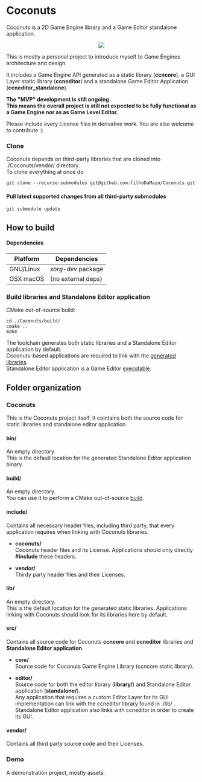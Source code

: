 # Coconuts

Coconuts is a 2D Game Engine library and a Game Editor standalone application.

<p align="center">
  <img src="https://user-images.githubusercontent.com/44137701/115147789-a8864180-a054-11eb-8d61-84248982e6b0.png"/>
</p>

This is mostly a personal project to introduce myself to Game Engines architecture and design.

It includes a Game Engine API generated as a static library (**ccncore**), a GUI Layer static library (**ccneditor**) and a standalone Game Editor Application (**ccneditor_standalone**).

**The "MVP" development is still ongoing**.\
**This means the overall project is still not expected to be fully functional as a Game Engine nor as as Game Level Editor.**


Please include every License files in derivative work. You are also welcome to contribute :)



### Clone
Coconuts depends on third-party libraries that are cloned into ./Coconuts/vendor/ directory.\
To clone everything at once do

```
git clone --recurse-submodules git@github.com:filhoDaMain/Coconuts.git
```

#### Pull latest supported changes from all third-party submodules

```
git submodule update
```

## How to build

#### Dependencies

| Platform      | Dependencies |
| ------------- | ---------- |
| GNU/Linux      | *xorg-dev* package       |
| OSX macOS   | (no external deps)        |


### Build libraries and Standalone Editor application

CMake out-of-source build:
```
cd ./Coconuts/build/
cmake ..
make
```

The toolchain generates both static libraries and a Standalone Editor application by default.\
Coconuts-based applications are required to link with the [generated libraries](#lib).\
Standalone Editor application is a Game Editor [executable](#bin).

## Folder organization
### Coconuts
This is the Coconuts project itself. It cointains both the source code for static libraries and standalone editor application.

#### bin/
An empty directory.\
This is the default location for the generated Standalone Editor application binary.

#### build/
An empty directory.\
You can use it to perform a CMake out-of-source [build](#coconuts-libraries-and-standalone-editor-application).

#### include/
Contains all necessary header files, including third party, that every application requires when linking with Coconuts libraries.

- **coconuts/**\
Coconuts header files and its License. Applications should only directly **#include** these headers.

- **vendor/**\
Thirdy party header files and their Licenses.

#### lib/
An empty directory.\
This is the default location for the generated static libraries. Applications linking with Coconuts should look for its libraries here by default.

#### src/
Contains all source code for Coconuts **ccncore** and **ccneditor** libraries and **Standalone Editor application**.

- **core/**\
Source code for Coconuts Game Engine Library (ccncore static library).

- **editor/**\
Source code for both the editor library (**library/**) and Standalone Editor application (**standalone/**).\
Any application that requires a custom Editor Layer for its GUI implementation can link with the ccneditor library found in ./lib/ .\
Standalone Editor application also links with ccneditor in order to create its GUI.

#### vendor/
Contains all third party source code and their Licenses.


### Demo
A demonstration project, mostly assets.

